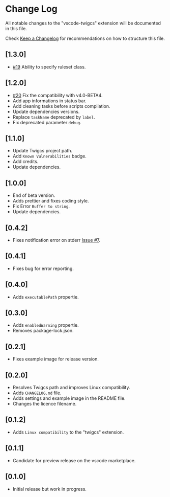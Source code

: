 # Change Log

All notable changes to the "vscode-twigcs" extension will be documented in this file.

Check [Keep a Changelog](http://keepachangelog.com/) for recommendations on how to structure this file.

## [1.3.0]

- [#19](https://github.com/Cerzat43/vscode-twigcs/issues/19) Ability to specify ruleset class.

## [1.2.0]

- [#20](https://github.com/Cerzat43/vscode-twigcs/issues/20) Fix the compatibility with v4.0-BETA4.
- Add app informations in status bar.
- Add cleaning tasks before scripts compilation.
- Update dependencies versions.
- Replace `taskName` deprecated by `label`.
- Fix deprecated parameter `debug`.

## [1.1.0]

- Update Twigcs project path.
- Add `Known Vulnerabilities` badge.
- Add credits.
- Update dependencies.

## [1.0.0]

- End of beta version.
- Adds prettier and fixes coding style.
- Fix Error `Buffer to string`.
- Update dependencies.

## [0.4.2]

- Fixes notification error on stderr [Issue #7](https://github.com/Cerzat43/vscode-twigcs/issues/7).

## [0.4.1]

- Fixes bug for error reporting.

## [0.4.0]

- Adds `executablePath` propertie.

## [0.3.0]

- Adds `enabledWarning` propertie.
- Removes package-lock.json.

## [0.2.1]

- Fixes example image for release version.

## [0.2.0]

- Resolves Twigcs path and improves Linux compatibility.
- Adds `CHANGELOG.md` file.
- Adds settings and example image in the README file.
- Changes the licence filename.

## [0.1.2]

- Adds `Linux compatibility` to the "twigcs" extension.

## [0.1.1]

- Candidate for preview release on the vscode marketplace.

## [0.1.0]

- Initial release but work in progress.
